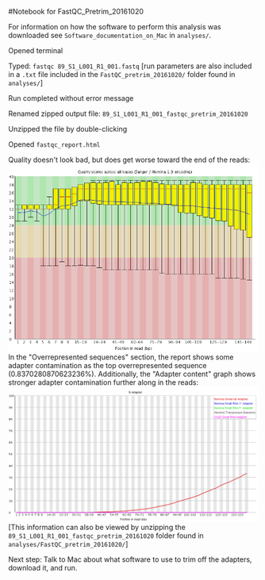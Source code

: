 #Notebook for FastQC_Pretrim_20161020

For information on how the software to perform this analysis was downloaded see `Software_documentation_on_Mac` in `analyses/`.

Opened terminal

Typed: `fastqc 89_S1_L001_R1_001.fastq` [run parameters are also included in a `.txt` file included in the `FastQC_pretrim_20161020/` folder found in `analyses/`]

Run completed without error message

Renamed zipped output file: `89_S1_L001_R1_001_fastqc_pretrim_20161020`

Unzipped the file by double-clicking

Opened `fastqc_report.html`

Quality doesn't look bad, but does get worse toward the end of the reads: ![quality](https://github.com/mmiddleton/mmiddleton-fish546/blob/master/images/TrimGalore_FastQC_20161024_1/per_base_quality_trimmed_1.png) In the "Overrepresented sequences" section, the report shows some adapter contamination as the top overrepresented sequence (0.8370280870623236%). Additionally, the "Adapter content" graph shows stronger adapter contamination further along in the reads: ![adapter content](https://github.com/mmiddleton/mmiddleton-fish546/blob/master/images/FastQC_pretrim_20161020/adapter_content_pretrim.png) [This information can also be viewed by unzipping the `89_S1_L001_R1_001_fastqc_pretrim_20161020` folder found in `analyses/FastQC_pretrim_20161020/`]

Next step: Talk to Mac about what software to use to trim off the adapters, download it, and run.

